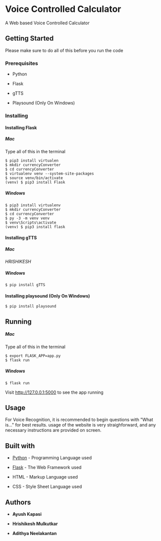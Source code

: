 # Voice Controlled Calculator

A Web based Voice Controlled Calculator

## Getting Started

Please make sure to do all of this before you run the code

### Prerequisites

* Python

* Flask

* gTTS

* Playsound (Only On Windows)

### Installing

#### Installing Flask

##### Mac

Type all of this in the terminal

```
$ pip3 install virtualen
$ mkdir currencyConverter
$ cd currencyConverter
$ virtualenv venv --system-site-packages
$ source venv/bin/activate
(venv) $ pip3 install Flask
```
##### Windows

```
$ pip3 install virtualenv
$ mkdir currencyConverter
$ cd currencyConverter
$ py -3 -m venv venv
$ venv\Scripts\activate
(venv) $ pip3 install flask
```
#### Installing gTTS

##### Mac
*HRISHIKESH*

##### Windows

```
$ pip install gTTS
```

#### Installing playsound (Only On Windows)

```
$ pip install playsound
```

## Running

##### Mac

Type all of this in the terminal

```
$ export FLASK_APP=app.py
$ flask run
```

##### Windows

```
$ flask run
````

Visit http://127.0.0.1:5000 to see the app running

## Usage

For Voice Recognition, it is recommended to begin questions with "What is..." for best results.
usage of the website is very straighforward, and any necessary instructions are provided on screen.

## Built with

* [Python](https://www.python.org/) - Programming Language used

* [Flask](https://flask.palletsprojects.com/en/1.1.x/) - The Web Framework used

* HTML - Markup Language used

* CSS - Style Sheet Language used


## Authors

* **Ayush Kapasi**
 
* **Hrishikesh Mulkutkar**

* **Adithya Neelakantan**
